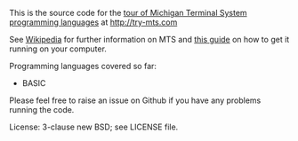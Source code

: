 This is the source code for the
[tour of Michigan Terminal System programming languages](http://try-mts.com/programming-languages-in-mts/)
at http://try-mts.com

See [Wikipedia](http://en.wikipedia.org/wiki/Michigan_Terminal_System)
for further information on MTS and
[this guide](http://try-mts.com/get-up-and-running-with-mts/) on how
to get it running on your computer.

Programming languages covered so far:

* BASIC

Please feel free to raise an issue on Github if you have any problems
running the code.

License: 3-clause new BSD; see LICENSE file.
